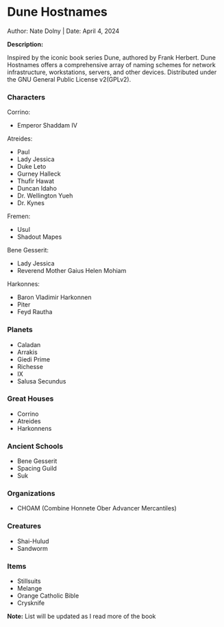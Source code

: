 # Dune Hostnames 

Author: Nate Dolny | Date: April 4, 2024

**Description:**

Inspired by the iconic book series Dune, authored by Frank Herbert.
Dune Hostnames offers a comprehensive array of naming schemes for 
network infrastructure, workstations, servers, and other devices. 
Distributed under the GNU General Public License v2(GPLv2).


### **Characters**

Corrino:
- Emperor Shaddam IV


Atreides:

- Paul 
- Lady Jessica
- Duke Leto
- Gurney Halleck
- Thufir Hawat
- Duncan Idaho
- Dr. Wellington Yueh
- Dr. Kynes


Fremen:

- Usul
- Shadout Mapes


Bene Gesserit:

- Lady Jessica
- Reverend Mother Gaius Helen Mohiam


Harkonnes:

- Baron Vladimir Harkonnen
- Piter
- Feyd Rautha


### **Planets**
- Caladan 
- Arrakis 
- Giedi Prime
- Richesse
- IX
- Salusa Secundus

### **Great Houses**
- Corrino
- Atreides
- Harkonnens

### **Ancient Schools**
- Bene Gesserit 
- Spacing Guild
- Suk 

### **Organizations** 
- CHOAM (Combine Honnete Ober Advancer Mercantiles)

### **Creatures**
- Shai-Hulud
- Sandworm 

### **Items**
- Stillsuits
- Melange
- Orange Catholic Bible
- Crysknife

**Note:** List will be updated as I read more of the book 
